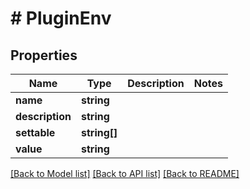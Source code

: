 # # PluginEnv

## Properties

Name | Type | Description | Notes
------------ | ------------- | ------------- | -------------
**name** | **string** |  | 
**description** | **string** |  | 
**settable** | **string[]** |  | 
**value** | **string** |  | 

[[Back to Model list]](../../README.md#documentation-for-models) [[Back to API list]](../../README.md#documentation-for-api-endpoints) [[Back to README]](../../README.md)


